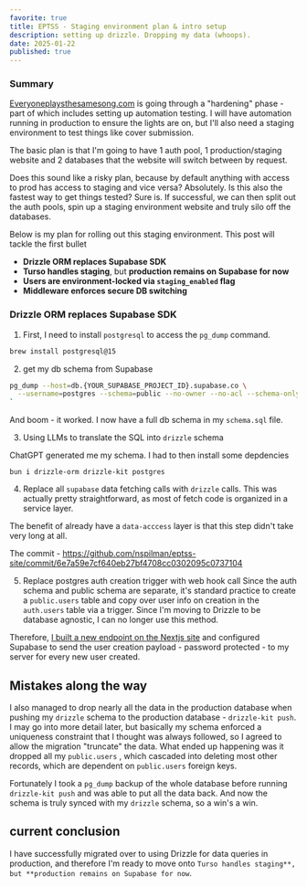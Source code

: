 ```yaml
---
favorite: true
title: EPTSS - Staging environment plan & intro setup
description: setting up drizzle. Dropping my data (whoops).
date: 2025-01-22
published: true
---
```

### **Summary**

[Everyoneplaysthesamesong.com](Everyoneplaysthesamesong.com) is going through a "hardening" phase - part of which includes setting up automation testing. I will have automation running in production to ensure the lights are on, but I'll also need a staging environment to test things like cover submission. 

The basic plan is that I'm going to have 1 auth pool, 1 production/staging website and 2 databases that the website will switch between by request. 

Does this sound like a risky plan, because by default anything with access to prod has access to staging and vice versa? Absolutely. Is this also the fastest way to get things tested? Sure is. If successful, we can then split out the auth pools, spin up a staging environment website and truly silo off the databases. 

Below is my plan for rolling out this staging environment. This post will tackle the first bullet

- **Drizzle ORM replaces Supabase SDK**
- **Turso handles staging**, but **production remains on Supabase for now**
- **Users are environment-locked via `staging_enabled` flag**
- **Middleware enforces secure DB switching**


### Drizzle ORM replaces Supabase SDK

1. First, I need to install `postgresql` to access the `pg_dump` command.
```zsh
brew install postgresql@15
```


 2. get my db schema from Supabase 
```zsh
pg_dump --host=db.{YOUR_SUPABASE_PROJECT_ID}.supabase.co \
  --username=postgres --schema=public --no-owner --no-acl --schema-only > schema.sql
`
```
And boom - it worked. I now have a full db schema in my `schema.sql` file.

3. Using LLMs to translate the SQL into `drizzle` schema

ChatGPT generated me my schema. 
I had to then install some depdencies
```
bun i drizzle-orm drizzle-kit postgres
```

4. Replace all `supabase` data fetching calls with `drizzle` calls. This was actually pretty straightforward, as most of fetch code is organized in a service layer. 


The benefit of already have a `data-acccess` layer is that this step didn't take very long at all. 

The commit - 
https://github.com/nspilman/eptss-site/commit/6e7a59e7cf640eb27bf4708cc0302095c0737104

5. Replace postgres auth creation trigger with web hook call 
Since the auth schema and public schema are separate, it's standard practice to create a `public.users` table and copy over user info on creation in the `auth.users` table via a trigger. Since I'm moving to Drizzle to be database agnostic, I can no longer use this method. 

Therefore, [I built a new endpoint on the Nextjs site](https://github.com/nspilman/eptss-site/commit/50e2a0787ca9ea3b39e6f07b438a7a768a18e35b) and configured Supabase to send the user creation payload - password protected - to my server for every new user created. 

## Mistakes along the way
I also managed to drop nearly all the data in the production database when pushing my `drizzle` schema to the production database - `drizzle-kit push`. I may go into more detail later, but basically my schema enforced a uniqueness constraint that I thought was always followed, so I agreed to allow the migration "truncate" the data. What ended up happening was it dropped all my `public.users` , which cascaded into deleting most other records, which are dependent on `public.users` foreign keys. 

Fortunately I took a `pg_dump` backup of the whole database before running `drizzle-kit push` and was able to put all the data back. And now the schema is truly synced with my `drizzle` schema, so a win's a win. 

## current conclusion
I have successfully migrated over to using Drizzle for data queries in production, and therefore I'm ready to move onto `Turso handles staging**, but **production remains on Supabase for now`.
